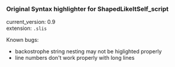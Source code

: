 ### Original Syntax highlighter for ShapedLikeItSelf_script
current_version: 0.9\
extension: `.slis`

Known bugs:
* backostrophe string nesting may not be higlighted properly
* line numbers don't work properly with long lines

